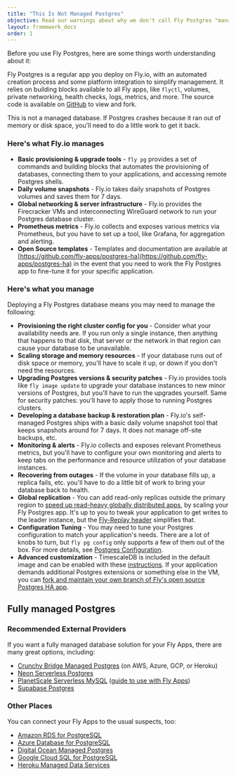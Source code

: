 ```yaml
---
title: "This Is Not Managed Postgres"
objective: Read our warnings about why we don't call Fly Postgres "managed"!
layout: framework_docs
order: 1
---
```


Before you use Fly Postgres, here are some things worth understanding about it:

Fly Postgres is a regular app you deploy on Fly.io, with an automated creation process and some platform integration to simplify management. It relies on building blocks available to all Fly apps, like `flyctl`, volumes, private networking, health checks, logs, metrics, and more. The source code is available on [GitHub](https://github.com/fly-apps/postgres-ha) to view and fork.

This is not a managed database. If Postgres crashes because it ran out of memory or disk space, you'll need to do a little work to get it back.

### Here's what Fly.io manages

- **Basic provisioning & upgrade tools** - `fly pg` provides a set of commands and building blocks that automates the provisioning of databases, connecting them to your applications, and accessing remote Postgres shells.
- **Daily volume snapshots** - Fly.io takes daily snapshots of Postgres volumes and saves them for 7 days.
- **Global networking & server infrastructure** - Fly.io provides the Firecracker VMs and interconnecting WireGuard network to run your Postgres database cluster.
- **Prometheus metrics** - Fly.io collects and exposes various metrics via Prometheus, but you have to set up a tool, like Grafana, for aggregation and alerting.
- **Open Source templates** - Templates and documentation are available at [https://github.com/fly-apps/postgres-ha](https://github.com/fly-apps/postgres-ha) in the event that you need to work the Fly Postgres app to fine-tune it for your specific application.

### Here's what you manage

Deploying a Fly Postgres database means you may need to manage the following:

- **Provisioning the right cluster config for you** - Consider what your availability needs are. If you run only a single instance, then anything that happens to that disk, that server or the network in that region can cause your database to be unavailable.
- **Scaling storage and memory resources** - If your database runs out of disk space or memory, you'll have to scale it up, or down if you don't need the resources.
- **Upgrading Postgres versions & security patches** - Fly.io provides tools like `fly image update` to upgrade your database instances to new minor versions of Postgres, but you'll have to run the upgrades yourself. Same for security patches: you'll have to apply those to running Postgres clusters.
- **Developing a database backup & restoration plan** - Fly.io's self-managed Postgres ships with a basic daily volume snapshot tool that keeps snapshots around for 7 days. It does not manage off-site backups, etc.
- **Monitoring & alerts** - Fly.io collects and exposes relevant Prometheus metrics, but you'll have to configure your own monitoring and alerts to keep tabs on the performance and resource utilization of your database instances.
- **Recovering from outages** - If the volume in your database fills up, a replica fails, etc. you'll have to do a little bit of work to bring your database back to health.
- **Global replication** - You can add read-only replicas outside the primary region to [speed up read-heavy globally distributed apps](https://fly.io/blog/globally-distributed-postgres/),  by scaling your Fly Postgres app. It's up to you to tweak your application to get writes to the leader instance, but the [Fly-Replay header](https://fly.io/docs/reference/fly-replay/) simplifies that.
- **Configuration Tuning** - You may need to tune your Postgres configuration to match your application's needs. 
There are a lot of knobs to turn, but `fly pg config` only supports a few of them out of the box. For more details, see [Postgres Configuration](#postgres-configuration).
- **Advanced customization** - TimescaleDB is included in the default image and can be enabled with these [instructions](https://fly.io/docs/postgres/managing/enabling-timescale/). If your application demands additional Postgres extensions or something else in the VM, you can [fork and maintain your own branch of Fly's open source Postgres HA app](https://github.com/fly-apps/postgres-ha). 

## Fully managed Postgres

### Recommended External Providers

If you want a fully managed database solution for your Fly Apps, there are many great options, including:

- [Crunchy Bridge Managed Postgres](https://www.crunchydata.com/products/crunchy-bridge) (on AWS, Azure, GCP, or Heroku)
- [Neon Serverless Postgres](https://neon.tech/)
- [PlanetScale Serverless MySQL](https://planetscale.com/) ([guide to use with Fly Apps](https://fly.io/docs/app-guides/planetscale/))
- [Supabase Postgres](https://supabase.com/database)

### Other Places

You can connect your Fly Apps to the usual suspects, too:

- [Amazon RDS for PostgreSQL](https://aws.amazon.com/rds/postgresql/)
- [Azure Database for PostgreSQL](https://azure.microsoft.com/en-us/products/postgresql/#overview)
- [Digital Ocean Managed Postgres](https://www.digitalocean.com/products/managed-databases-postgresql)
- [Google Cloud SQL for PostgreSQL](https://cloud.google.com/sql/docs/postgres/)
- [Heroku Managed Data Services](https://www.heroku.com/managed-data-services)
